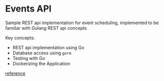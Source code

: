 # Events API

Sample REST api implementation for event scheduling, implemented to be familiar with Golang REST api concepts

Key concepts:
- REST api implementation using Go
- Database access using `gorm`
- Testing with Go
- Dockerizing the Application

[reference](https://medium.com/codeshake/my-baby-steps-with-go-creating-and-dockerizing-a-rest-api-80522bc478cf)